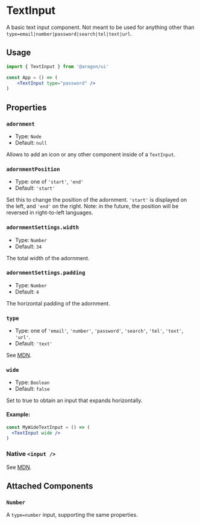 # TextInput

A basic text input component. Not meant to be used for anything other than
`type=email|number|password|search|tel|text|url`.

## Usage

```jsx
import { TextInput } from '@aragon/ui'

const App = () => (
    <TextInput type="password" />
)
```

## Properties

### `adornment`

- Type: `Node`
- Default: `null`

Allows to add an icon or any other component inside of a `TextInput`.

### `adornmentPosition`

- Type: one of `'start'`, `'end'`
- Default: `'start'`

Set this to change the position of the adornment. `'start'` is displayed on the left, and `'end'` on the right. Note: in the future, the position will be reversed in right-to-left languages.

### `adornmentSettings.width`

- Type: `Number`
- Default: `34`

The total width of the adornment.

### `adornmentSettings.padding`

- Type: `Number`
- Default: `4`

The horizontal padding of the adornment.

### `type`

- Type: one of `'email'`, `'number'`, `'password'`, `'search'`, `'tel'`, `'text'`, `'url'`.
- Default: `'text'`

See [MDN](https://developer.mozilla.org/en-US/docs/Web/HTML/Element/input#Form_<input>_types).

### `wide`

- Type: `Boolean`
- Default: `false`

Set to true to obtain an input that expands horizontally.

#### Example:

```jsx
const MyWideTextInput = () => (
  <TextInput wide />
)
```

### Native `<input />`

See [MDN](https://developer.mozilla.org/en-US/docs/Web/HTML/Element/input).

## Attached Components

### `Number`

A `type=number` input, supporting the same properties.
